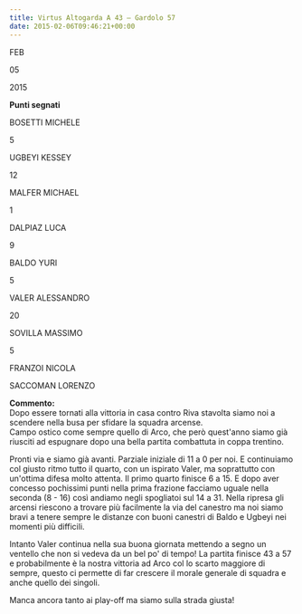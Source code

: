 ```yaml
---
title: Virtus Altogarda A 43 – Gardolo 57
date: 2015-02-06T09:46:21+00:00
---
```

FEB

05

2015

**Punti segnati**

BOSETTI MICHELE

5

UGBEYI KESSEY

12

MALFER MICHAEL

1

DALPIAZ LUCA

9

BALDO YURI

5

VALER ALESSANDRO

20

SOVILLA MASSIMO

5

FRANZOI NICOLA

SACCOMAN LORENZO

**Commento:**  
Dopo essere tornati alla vittoria in casa contro Riva stavolta siamo noi a scendere nella busa per sfidare la squadra arcense.  
Campo ostico come sempre quello di Arco, che però quest'anno siamo già riusciti ad espugnare dopo una bella partita combattuta in coppa trentino.

Pronti via e siamo già avanti. Parziale iniziale di 11 a 0 per noi. E continuiamo col giusto ritmo tutto il quarto, con un ispirato Valer, ma soprattutto con un'ottima difesa molto attenta. Il primo quarto finisce 6 a 15. E dopo aver concesso pochissimi punti nella prima frazione facciamo uguale nella seconda (8 - 16) così andiamo negli spogliatoi sul 14 a 31. Nella ripresa gli arcensi riescono a trovare più facilmente la via del canestro ma noi siamo bravi a tenere sempre le distanze con buoni canestri di Baldo e Ugbeyi nei momenti più difficili.

Intanto Valer continua nella sua buona giornata mettendo a segno un ventello che non si vedeva da un bel po' di tempo! La partita finisce 43 a 57 e probabilmente è la nostra vittoria ad Arco col lo scarto maggiore di sempre, questo ci permette di far crescere il morale generale di squadra e anche quello dei singoli.

Manca ancora tanto ai play-off ma siamo sulla strada giusta!